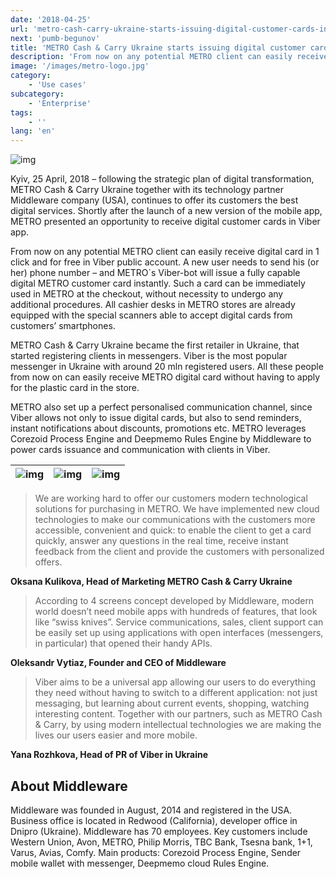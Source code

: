 ```yaml
---
date: '2018-04-25'
url: 'metro-cash-carry-ukraine-starts-issuing-digital-customer-cards-instantly-in-viber'
next: 'pumb-begunov'
title: 'METRO Cash & Carry Ukraine starts issuing digital customer cards instantly in Viber'
description: 'From now on any potential METRO client can easily receive digital card in 1 click and for free in Viber public account. A new user needs to send his (or her) phone number – and METRO`s Viber-bot will issue a fully capable digital METRO customer card instantly.'
image: '/images/metro-logo.jpg'
category:
    - 'Use cases'
subcategory:
	- 'Enterprise'
tags:
    - ''
lang: 'en'
---
```


![img](/images/metro-logo.jpg)


Kyiv, 25 April, 2018 – following the strategic plan of digital transformation, METRO Cash & Carry Ukraine together with its technology partner Middleware company (USA), continues to offer its customers the best digital services. Shortly after the launch of a new version of the mobile app, METRO presented an opportunity to receive digital customer cards in Viber app.

From now on any potential METRO client can easily receive digital card in 1 click and for free in Viber public account. A new user needs to send his (or her) phone number – and METRO`s Viber-bot will issue a fully capable digital METRO customer card instantly. Such a card can be immediately used in METRO at the checkout, without necessity to undergo any additional procedures. All cashier desks in METRO stores are already equipped with the special scanners able to accept digital cards from customers’ smartphones.   

METRO Cash & Carry Ukraine became the first retailer in Ukraine, that started registering clients in messengers. Viber is the most popular messenger in Ukraine with around 20 mln registered users. All these people from now on can easily receive METRO digital card without having to apply for the plastic card in the store.

METRO also set up a perfect personalised communication channel, since Viber allows not only to issue digital cards, but also to send reminders, instant notifications about discounts, promotions etc. METRO leverages Corezoid Process Engine and Deepmemo Rules Engine by Middleware to power cards issuance and communication with clients in Viber.

| ![img](/images/metro-viber-bot-search.png) | ![img](/images/metro-viber-bot-digital-card.png) | ![img](/images/metro-viber-bot-communication.png) |
| --- | --- | --- |

> We are working hard to offer our customers modern technological solutions for purchasing in METRO. We have implemented new cloud technologies to make our communications with the customers more accessible, convenient and quick: to enable the client to get a card quickly, answer any questions in the real time, receive instant feedback from the client and provide the customers with personalized offers.

**Oksana Kulikova, Head of Marketing METRO Cash & Carry Ukraine**

> According to 4 screens concept developed by Middleware, modern world doesn’t need mobile apps with hundreds of features, that look like “swiss knives”. Service communications, sales, client support can be easily set up using applications with open interfaces (messengers, in particular) that opened their handy APIs.

**Oleksandr Vytiaz, Founder and CEO of Middleware**

> Viber aims to be a  universal app allowing our users to do everything they need without having to switch to a different application: not just messaging, but learning about current events, shopping, watching interesting content. Together with our partners, such as METRO Cash & Carry, by using modern intellectual technologies we are making the lives our users easier and more mobile.

**Yana Rozhkova, Head of PR of Viber in Ukraine**


## About Middleware

Middleware was founded in August, 2014 and registered in the USA. Business office is located in Redwood (California), developer office in Dnipro (Ukraine). Middleware has 70 employees. Key customers include  Western Union, Avon, METRO, Philip Morris, TBC Bank, Tsesna bank, 1+1, Varus, Avias, Comfy. Main products: Corezoid Process Engine, Sender mobile wallet with messenger, Deepmemo cloud Rules Engine.

